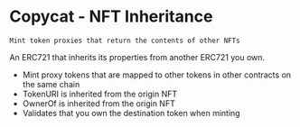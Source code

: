 # Copycat - NFT Inheritance 

`Mint token proxies that return the contents of other NFTs`

An ERC721 that inherits its properties from another ERC721 you own.




* Mint proxy tokens that are mapped to other tokens in other contracts on the same chain
* TokenURI is inherited from the origin NFT
* OwnerOf is inherited from the origin NFT
* Validates that you own the destination token when minting
